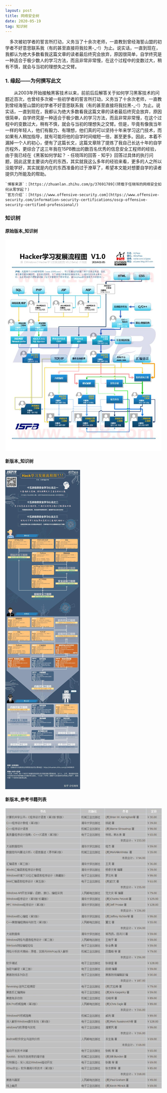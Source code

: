 ```yaml
---
layout: post
title: 网络安全树
date: 2020-05-19 
tag: 知识树
---
```


　多次被初学者的誓言所打动，义务当了十余次老师，一直教到曾经海誓山盟的初学者不好意思联系我（有的甚至直接将我拉黑-_-!）为止。说实话，一直到现在，我都认为绝大多数看我这篇文章的读者最后终究会放弃，原因很简单，自学终究是一种适合于极少数人的学习方法，而且非常非常慢，在这个过程中的变数过大，稍有不慎，就会与当初的理想失之交臂。

### 1. 缘起——为何撰写此文

　　从2003年开始接触黑客技术以来，前前后后解答关于如何学习黑客技术的问题近百次，也曾经多次被一些初学者的誓言所打动，义务当了十余次老师，一直教到曾经海誓山盟的初学者不好意思联系我（有的甚至直接将我拉黑-_-!）为止。说实话，一直到现在，我都认为绝大多数看我这篇文章的读者最后终究会放弃，原因很简单，自学终究是一种适合于极少数人的学习方法，而且非常非常慢，在这个过程中的变数过大，稍有不慎，就会与当初的理想失之交臂。但是，毕竟有像我当年一样的年轻人，他们有毅力、有理想，他们真的可以坚持十年来学习这门技术，而如果有人稍加指导，就有可能将他的自学时间缩短一倍，甚至更多。因此，本着不漏掉一个人的初心，便有了这篇长文，这篇文章除了提炼了我自己长达十年的自学历程外，更综合了这三年我在15PB教出的数百名优秀的信息安全工程师的经验，由于我已经在《黑客如何学起？ - 任晓珲的回答 - 知乎》回答过具体的执行问题，因此这里主要谈内在的东西，其实就我这么多年的经验来看，更多的人之所以没能学好，其实就是内在的东西准备的过于潦草了，希望本文能对想要自学的读者提供力所能及的帮助。

    `博客来源`：[https://zhuanlan.zhihu.com/p/37691789](转载于任晓珲的网络安全如何从零学起？)
    `官方介绍`：[https://www.offensive-security.com](https://www.offensive-security.com/information-security-certifications/oscp-offensive-security-certified-professional/)
    
### 知识树
		
		


#### 原始版本_知识树

![](/images/H/发展图版2.jpg)


#### 新版本_知识树

![](/images/H/心法.jpg)


#### 新版本_参考书籍列表

![](/images/H/书籍.jpg)





